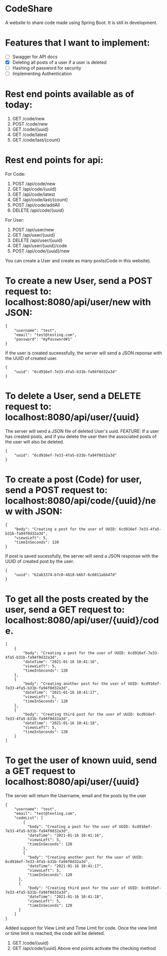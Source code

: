 # CodeShare

A website to share code made using Spring Boot. It is still in development.

# Features that I want to implement:
- [ ] Swagger for API docs
- [x] Deleting all posts of a user if a user is deleted
- [ ] Hashing of password for security
- [ ] Implementing Authentication 

# Rest end points available as of today:
1. GET      /code/new
1. POST     /code/new
1. GET      /code/{uuid}
1. GET      /code/latest
1. GET      /code/last/{count}


# Rest end points for api:

For Code:
1. POST     /api/code/new
1. GET      /api/code/{uuid}
1. GET      /api/code/latest
1. GET      /api/code/last/{count}
1. POST     /api/code/addAll
1. DELETE   /api/code/{uuid}

For User:
1. POST     /api/user/new
1. GET      /api/user/{uuid}
1. DELETE   /api/user/{uuid}
1. GET      /api/user/{uuid}/code
1. POST     /api/code/{uuid}/new

You can create a User and create as many posts(Code in this website).
# To create a new User, send a POST request to: localhost:8080/api/user/new with JSON:
````
{
    "username": "test",
    "email": "test@testing.com",
    "password": "myPassword#1"
}
````
If the user is created suceessfully, the server will send a JSON reponse with the UUID of created user.
````
{
    "uuid": "6cd916ef-7e33-4fa5-b31b-fa94f0d32a3d"
}
````

# To delete a User, send a DELETE request to: localhost:8080/api/user/{uuid}
The server will send a JSON file of deleted User's uuid.
FEATURE: If a user has created posts, and if you delete the user then the associated posts of the user will also be deleted.
````
{
    "uuid": "6cd916ef-7e33-4fa5-b31b-fa94f0d32a3d"
}
````

# To create a post (Code) for user, send a POST request to: localhost:8080/api/code/{uuid}/new with JSON:
````
{
    "body": "Creating a post for the user of UUID: 6cd916ef-7e33-4fa5-b31b-fa94f0d32a3d",
    "viewsLeft": 5,
    "timeInSeconds": 120
}
````
If post is saved sucessfully, the server will send a JSON response with the UUID of created post by the user.
````
{
    "uuid": "b2ab3374-b7c0-4818-b6b7-6c6011abb47d"
}
````
# To get all the posts created by the user, send a GET request to: localhost:8080/api/user/{uuid}/code.
```
[
    {
        "body": "Creating a post for the user of UUID: 6cd916ef-7e33-4fa5-b31b-fa94f0d32a3d",
        "dateTime": "2021-01-16 10:41:16",
        "viewsLeft": 5,
        "timeInSeconds": 120
    },
    {
        "body": "Creating another post for the user of UUID: 6cd916ef-7e33-4fa5-b31b-fa94f0d32a3d",
        "dateTime": "2021-01-16 10:41:17",
        "viewsLeft": 5,
        "timeInSeconds": 120
    },
    {
        "body": "Creating third post for the user of UUID: 6cd916ef-7e33-4fa5-b31b-fa94f0d32a3d",
        "dateTime": "2021-01-16 10:41:18",
        "viewsLeft": 5,
        "timeInSeconds": 120
    }
]
````

# To get the user of known uuid, send a GET request to localhost:8080/api/user/{uuid}

The server will return the Username, email and the posts by the user
````
{
    "username": "test",
    "email": "test@testing.com",
    "codeList": [
        {
          "body": "Creating a post for the user of UUID: 6cd916ef-7e33-4fa5-b31b-fa94f0d32a3d",
          "dateTime": "2021-01-16 10:41:16",
          "viewsLeft": 5,
          "timeInSeconds": 120
        },
        {
          "body": "Creating another post for the user of UUID: 6cd916ef-7e33-4fa5-b31b-fa94f0d32a3d",
          "dateTime": "2021-01-16 10:41:17",
          "viewsLeft": 5,
          "timeInSeconds": 120
      },
      {
          "body": "Creating third post for the user of UUID: 6cd916ef-7e33-4fa5-b31b-fa94f0d32a3d",
          "dateTime": "2021-01-16 10:41:18",
          "viewsLeft": 5,
          "timeInSeconds": 120
      }
    ]
}
````


Added support for View Limit and Time Limit for code. Once the view limit or time limit is reached, the code will be deleted.
1. GET /code/{uuid}
1. GET /api/code/{uuid}
Above end points activate the checking method



